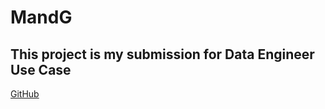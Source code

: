 # MandG
## This project is my submission for Data Engineer Use Case
[GitHub](https://github.com/sudipr/MandG/blob/d6ece513ce4f8ed877ed047ffad5775c29c9da66/Use%20Case%20-%20Data%20Engineer.docx)

